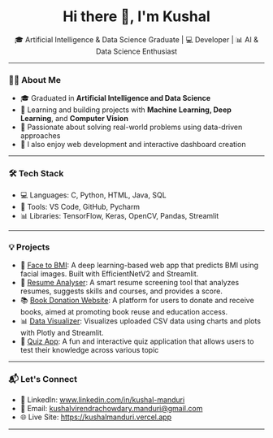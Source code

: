 <h1 align="center">Hi there 👋, I'm Kushal</h1>

<p align="center">
  🎓 Artificial Intelligence & Data Science Graduate | 💻 Developer | 📊 AI & Data Science Enthusiast
</p>

---

### 👩‍💻 About Me

- 🎓 Graduated in **Artificial Intelligence and Data Science**
- 🌱 Learning and building projects with **Machine Learning, Deep Learning**, and **Computer Vision**
- 🧠 Passionate about solving real-world problems using data-driven approaches
- 📌 I also enjoy web development and interactive dashboard creation

---

### 🛠 Tech Stack
- 💻 Languages: C, Python, HTML, Java, SQL
- 🔧 Tools: VS Code, GitHub, Pycharm
- 📊 Libraries: TensorFlow, Keras, OpenCV, Pandas, Streamlit

---

### 💡 Projects

- 🧠 [Face to BMI](https://github.com/kushal1989/Face-to-BMI): A deep learning-based web app that predicts BMI using facial images. Built with EfficientNetV2 and Streamlit.
- 🧾 [Resume Analyser](https://github.com/kushal1989/Resume-Analyser): A smart resume screening tool that analyzes resumes, suggests skills and courses, and provides a score.
- 📚 [Book Donation Website](https://github.com/kushal1989/Book-Donation-Website): A platform for users to donate and receive books, aimed at promoting book reuse and education access.
- 📊 [Data Visualizer](https://github.com/kushal1989/Data-Visualizer): Visualizes uploaded CSV data using charts and plots with Plotly and Streamlit.
- 🧩 [Quiz App](https://github.com/kushal1989/Quiz-App-): A fun and interactive quiz application that allows users to test their knowledge across various topic

---

### 📬 Let's Connect

- 💼 LinkedIn: www.linkedin.com/in/kushal-manduri
- 📧 Email: kushalvirendrachowdary.manduri@gmail.com
- 🌐 Live Site: https://kushalmanduri.vercel.app

---

